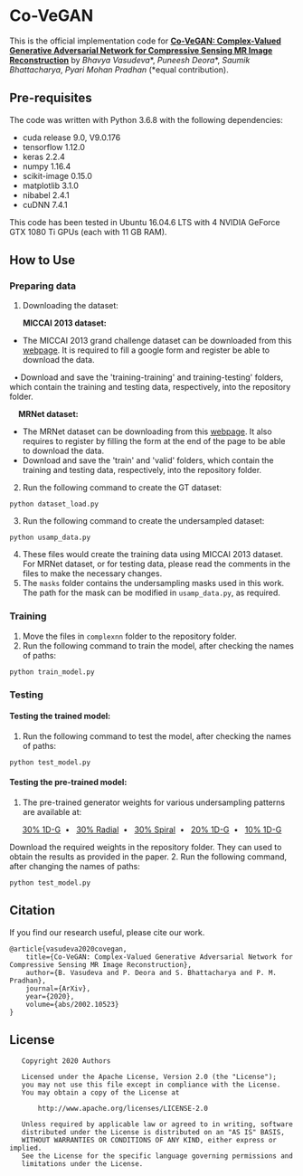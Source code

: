# Co-VeGAN
This is the official implementation code for **[Co-VeGAN: Complex-Valued Generative Adversarial Network for Compressive Sensing MR Image Reconstruction](https://arxiv.org/abs/2002.10523)** by *Bhavya Vasudeva**, *Puneesh Deora**, *Saumik Bhattacharya*, *Pyari Mohan Pradhan* (*equal contribution).

## Pre-requisites
The code was written with Python 3.6.8 with the following dependencies:
* cuda release 9.0, V9.0.176
* tensorflow 1.12.0
* keras 2.2.4
* numpy 1.16.4
* scikit-image 0.15.0
* matplotlib 3.1.0
* nibabel 2.4.1
* cuDNN 7.4.1

This code has been tested in Ubuntu 16.04.6 LTS with 4 NVIDIA GeForce GTX 1080 Ti GPUs (each with 11 GB RAM).

## How to Use
### Preparing data
1. Downloading the dataset:

&nbsp; &nbsp; &nbsp; **MICCAI 2013 dataset:** 
* The MICCAI 2013 grand challenge dataset can be downloaded from this [webpage](https://my.vanderbilt.edu/masi/workshops/). It is required to fill a google form and register be able to download the data.

&nbsp;&nbsp;&bull; Download and save the 'training-training' and training-testing' folders, which contain the training and testing data, respectively, into the repository folder.

&nbsp; &nbsp; **MRNet dataset:** 
* The MRNet dataset can be downloading from this [webpage](https://stanfordmlgroup.github.io/competitions/mrnet/). It also requires to register by filling the form at the end of the page to be able to download the data.
* Download and save the 'train' and 'valid' folders, which contain the training and testing data, respectively, into the repository folder.

2. Run the following command to create the GT dataset:
```
python dataset_load.py
```
3. Run the following command to create the undersampled dataset:
```
python usamp_data.py
```
4. These files would create the training data using MICCAI 2013 dataset. For MRNet dataset, or for testing data, please read the comments in the files to make the necessary changes.
5. The `masks` folder contains the undersampling masks used in this work. The path for the mask can be modified in `usamp_data.py`, as required.

### Training
1. Move the files in `complexnn` folder to the repository folder.
2. Run the following command to train the model, after checking the names of paths:
```
python train_model.py
```

### Testing
#### Testing the trained model:
1. Run the following command to test the model, after checking the names of paths:
```
python test_model.py
```

#### Testing the pre-trained model:
1. The pre-trained generator weights for various undersampling patterns are available at: 
<p align="center">
<a href="https://drive.google.com/open?id=1WQ92TiBHJXplwwVDZ9jpY-lSBtvV9G6d">30% 1D-G</a>&nbsp;&nbsp;&bull;&nbsp;&nbsp;
<a href="https://drive.google.com/open?id=1u5YC1zJDIk__RDCKrRppHfRXQSiKeupY">30% Radial</a>&nbsp;&nbsp;&bull;&nbsp;&nbsp;
<a href="https://drive.google.com/open?id=1zAxyxs9bpag4iCV2jk4P71RrhO8ry8BS">30% Spiral</a>&nbsp;&nbsp;&bull;&nbsp;&nbsp;
<a href="https://drive.google.com/open?id=1wXC322wti8eucKz9J39wZ2nRrjDezb_f">20% 1D-G</a>&nbsp;&nbsp;&bull;&nbsp;&nbsp;
<a href="https://drive.google.com/open?id=1G60xAEr8na4AbPRtcRAtg6J--Re0j8-s">10% 1D-G</a>
</p>

Download the required weights in the repository folder. They can used to obtain the results as provided in the paper.
2. Run the following command, after changing the names of paths:
```
python test_model.py
```

## Citation
If you find our research useful, please cite our work.
```
@article{vasudeva2020covegan,
    title={Co-VeGAN: Complex-Valued Generative Adversarial Network for Compressive Sensing MR Image Reconstruction},
    author={B. Vasudeva and P. Deora and S. Bhattacharya and P. M. Pradhan},
    journal={ArXiv},
    year={2020},
    volume={abs/2002.10523}
}
```

## License
```
   Copyright 2020 Authors

   Licensed under the Apache License, Version 2.0 (the "License");
   you may not use this file except in compliance with the License.
   You may obtain a copy of the License at

       http://www.apache.org/licenses/LICENSE-2.0

   Unless required by applicable law or agreed to in writing, software
   distributed under the License is distributed on an "AS IS" BASIS,
   WITHOUT WARRANTIES OR CONDITIONS OF ANY KIND, either express or implied.
   See the License for the specific language governing permissions and
   limitations under the License.
```
